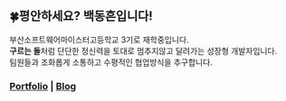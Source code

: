 ## 🍀<b>평안하세요? 백동흔입니다!</b>

부산소프트웨어마이스터고등학교 3기로 재학중입니다.</br>
<b>구르는 돌</b>처럼 단단한 정신력을 토대로 멈추지않고 달려가는 성장형 개발자입니다. </br>
팀원들과 조화롭게 소통하고 수평적인 협업방식을 추구합니다.


### <b>[Portfolio](https://heavy-maraca-3ad.notion.site/13aecb3d8117800187cecfd416965251?pvs=74) | [Blog](https://velog.io/@beakdong/posts)
